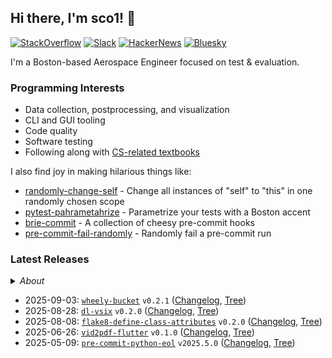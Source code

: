 ## Hi there, I'm sco1! 👋
[![StackOverflow](https://img.shields.io/badge/StackOverflow-sco1-F58025?logo=stackoverflow)](https://stackoverflow.com/users/2748311/excaza)
[![Slack](https://img.shields.io/badge/Boston%20Python-sco1-4A154B?logo=slack)](https://join.slack.com/t/bostonpython/shared_invite/zt-tnds065z-Ec_9XymfQFiPIVGXynyCjg)
[![HackerNews](https://img.shields.io/badge/HackerNews-sco1-F0652F?logo=stackoverflow)](https://news.ycombinator.com/user?id=sco1)
[![Bluesky](https://img.shields.io/badge/Bluesky-@sco1.bsky.social-brightgreen?logo=bluesky)](https://bsky.app/profile/sco1.bsky.social)

I'm a Boston-based Aerospace Engineer focused on test & evaluation.

### Programming Interests
* Data collection, postprocessing, and visualization
* CLI and GUI tooling
* Code quality
* Software testing
* Following along with [CS-related textbooks](https://github.com/sco1/sco1/blob/master/reading_list.md)

I also find joy in making hilarious things like:
* [randomly-change-self](https://github.com/sco1/randomly-change-self) - Change all instances of "self" to "this" in one randomly chosen scope
* [pytest-pahrametahrize](https://github.com/sco1/pytest-pahrametahrize) - Parametrize your tests with a Boston accent 
* [brie-commit](https://github.com/sco1/brie-commit) - A collection of cheesy pre-commit hooks
* [pre-commit-fail-randomly](https://github.com/sco1/pre-commit-fail-randomly) - Randomly fail a pre-commit run

### Latest Releases
<details>
  <summary><i>About</i></summary>

This section is powered by [`readme-rel`](https://github.com/sco1/readme-rel) and [`cog`](https://github.com/nedbat/cog) running [via CI](https://github.com/sco1/sco1/blob/master/.github/workflows/update_rel.yml). Updates are scheduled daily at 1400 UTC.

Inspired by Simon Willinson's [*Building a self-updating profile README for GitHub*](https://simonwillison.net/2020/Jul/10/self-updating-profile-readme/).
</details>

<!-- [[[cog
import datetime as dt

import cog
from readme_rel.main import n_recent_releases, render_repos

rendered = render_repos(n_recent_releases())
cog.out(f"{rendered}")
]]] -->
* 2025-09-03: [`wheely-bucket`](https://github.com/sco1/wheely-bucket) `v0.2.1` ([Changelog](https://github.com/sco1/wheely-bucket/releases/tag/v0.2.1), [Tree](https://github.com/sco1/wheely-bucket/tree/v0.2.1))  
* 2025-08-28: [`dl-vsix`](https://github.com/sco1/dl-vsix) `v0.2.0` ([Changelog](https://github.com/sco1/dl-vsix/releases/tag/v0.2.0), [Tree](https://github.com/sco1/dl-vsix/tree/v0.2.0))  
* 2025-08-08: [`flake8-define-class-attributes`](https://github.com/sco1/flake8-define-class-attributes) `v0.2.0` ([Changelog](https://github.com/sco1/flake8-define-class-attributes/releases/tag/v0.2.0), [Tree](https://github.com/sco1/flake8-define-class-attributes/tree/v0.2.0))  
* 2025-06-26: [`vid2pdf-flutter`](https://github.com/sco1/vid2pdf-flutter) `v0.1.0` ([Changelog](https://github.com/sco1/vid2pdf-flutter/releases/tag/v0.1.0), [Tree](https://github.com/sco1/vid2pdf-flutter/tree/v0.1.0))  
* 2025-05-09: [`pre-commit-python-eol`](https://github.com/sco1/pre-commit-python-eol) `v2025.5.0` ([Changelog](https://github.com/sco1/pre-commit-python-eol/releases/tag/v2025.5.0), [Tree](https://github.com/sco1/pre-commit-python-eol/tree/v2025.5.0))  
<!-- [[[end]]] -->
